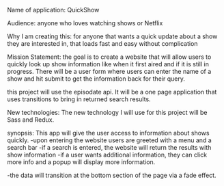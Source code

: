 
Name of application: QuickShow

Audience: anyone who loves watching shows or Netflix

Why I am creating this:
for anyone that wants a quick update about a show they are interested in, that loads fast and easy without complication

Mission Statement:
the goal is to create a website that will allow users to quickly look up show information like when it first aired and if it is still in progress. There will be a user form where users can enter the name of a show and hit submit to get the information back for their query.

this project will use the episodate api. It will be a one page application that uses transitions to bring in returned search results.

New technologies: The new technology I will use for this project will be Sass and Redux.

synopsis: This app will give the user access to information about shows quickly.
-upon entering the website users are greeted with a menu and a search bar
-if a search is entered, the website will return the results with show information
-if a user wants additional information, they can click more info and a popup will display more information.

-the data will transition at the bottom section of the page via a fade effect.